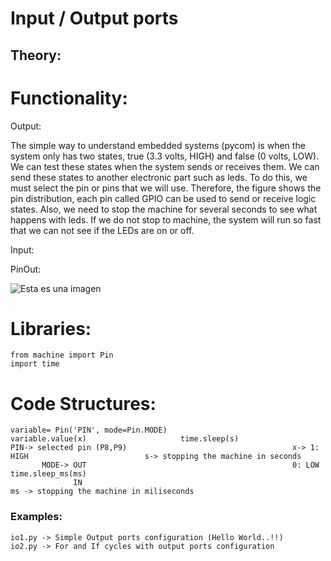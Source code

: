 # Input / Output ports
## Theory:
# Functionality:

Output:

The simple way to understand embedded systems (pycom) is when the system only has two states, true (3.3 volts, HIGH) and false (0 volts, LOW). We can test these states when the system sends or receives them. We can send these states to another electronic part such as leds. To do this, we must select the pin or pins that we will use. Therefore, the figure shows the pin distribution, each pin called GPIO can be used to send or receive logic states. Also, we need to stop the machine for several seconds to see what happens with leds. If we do not stop to machine, the system will run so fast that we can not see if the LEDs are on or off.   

Input: 


PinOut:

![Esta es una imagen](https://github.com/puldavid87/PYCOM/blob/main/fipy-pinout.png)

# Libraries:
```
from machine import Pin
import time
```
# Code Structures:
```
variable= Pin('PIN', mode=Pin.MODE)                          variable.value(x)                     time.sleep(s)
PIN-> selected pin (P8,P9)                                     x-> 1: HIGH                          s-> stopping the machine in seconds
       MODE-> OUT                                              0: LOW                               time.sleep_ms(ms) 
              IN                                                                                    ms -> stopping the machine in miliseconds
```
### Examples:
```
io1.py -> Simple Output ports configuration (Hello World..!!)
io2.py -> For and If cycles with output ports configuration
```
